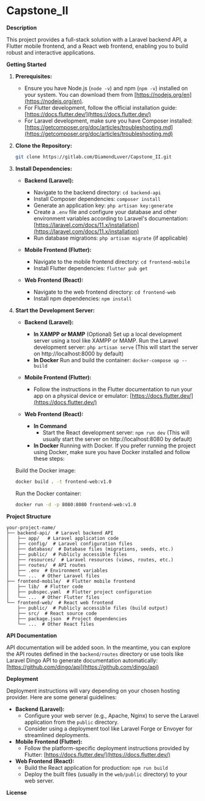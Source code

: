 # **Capstone_II**


**Description**

This project provides a full-stack solution with a Laravel backend API, a Flutter mobile frontend, and a React web frontend, enabling you to build robust and interactive applications.

**Getting Started**

1. **Prerequisites:**
   - Ensure you have Node.js (`node -v`) and npm (`npm -v`) installed on your system. You can download them from [https://nodejs.org/en](https://nodejs.org/en).
   - For Flutter development, follow the official installation guide: [https://docs.flutter.dev/](https://docs.flutter.dev/)
   - For Laravel development, make sure you have Composer installed: [https://getcomposer.org/doc/articles/troubleshooting.md](https://getcomposer.org/doc/articles/troubleshooting.md)

2. **Clone the Repository:**

   ```bash
   git clone https://gitlab.com/DiamondLuver/Capstone_II.git
   ```

3. **Install Dependencies:**

   - **Backend (Laravel):**
     - Navigate to the backend directory: `cd backend-api`
     - Install Composer dependencies: `composer install`
     - Generate an application key: `php artisan key:generate`
     - Create a `.env` file and configure your database and other environment variables according to Laravel's documentation: [https://laravel.com/docs/11.x/installation](https://laravel.com/docs/11.x/installation)
     - Run database migrations: `php artisan migrate` (if applicable)

   - **Mobile Frontend (Flutter):**
     - Navigate to the mobile frontend directory: `cd frontend-mobile`
     - Install Flutter dependencies: `flutter pub get`

   - **Web Frontend (React):**
     - Navigate to the web frontend directory: `cd frontend-web`
     - Install npm dependencies: `npm install`

4. **Start the Development Server:**

   - **Backend (Laravel):**
        - **In XAMPP or MAMP**
        (Optional) Set up a local development server using a tool like XAMPP or MAMP.
         Run the Laravel development server: `php artisan serve` (This will start the server on http://localhost:8000 by default)
        - **In Docker**
        Run and build the container: `docker-compose up --build`
   - **Mobile Frontend (Flutter):**
     - Follow the instructions in the Flutter documentation to run your app on a physical device or emulator: [https://docs.flutter.dev/](https://docs.flutter.dev/)

   - **Web Frontend (React):**
      + **In Command**
        - Start the React development server: `npm run dev` (This will usually start the server on http://localhost:8080 by default)
      + **In Docker**
       Running with Docker. If you prefer running the project using Docker, make sure you have Docker installed and follow these steps:

    Build the Docker image:

    ```bash
    docker build . -t frontend-web:v1.0
    ```

    Run the Docker container:

    ```bash
    docker run -d -p 8080:8080 frontend-web:v1.0
    ```
    
**Project Structure**

```
your-project-name/
├── backend-api/  # Laravel backend API
│   ├── app/   # Laravel application code
│   ├── config/  # Laravel configuration files
│   ├── database/  # Database files (migrations, seeds, etc.)
│   ├── public/  # Publicly accessible files
│   ├── resources/  # Laravel resources (views, routes, etc.)
│   ├── routes/  # API routes
│   ├── .env  # Environment variables
│   └── ...  # Other Laravel files
├── frontend-mobile/  # Flutter mobile frontend
│   ├── lib/  # Flutter code
│   ├── pubspec.yaml  # Flutter project configuration
│   └── ...  # Other Flutter files
└── frontend-web/  # React web frontend
    ├── public/  # Publicly accessible files (build output)
    ├── src/  # React source code
    ├── package.json  # Project dependencies
    └── ...  # Other React files
```

**API Documentation**

API documentation will be added soon. In the meantime, you can explore the API routes defined in the `backend/routes` directory or use tools like Laravel Dingo API to generate documentation automatically: [https://github.com/dingo/api](https://github.com/dingo/api)

**Deployment**

Deployment instructions will vary depending on your chosen hosting provider. Here are some general guidelines:

- **Backend (Laravel):**
  - Configure your web server (e.g., Apache, Nginx) to serve the Laravel application from the `public` directory.
  - Consider using a deployment tool like Laravel Forge or Envoyer for streamlined deployments.
- **Mobile Frontend (Flutter):**
  - Follow the platform-specific deployment instructions provided by Flutter: [https://docs.flutter.dev/](https://docs.flutter.dev/)
- **Web Frontend (React):**
  - Build the React application for production: `npm run build`
  - Deploy the built files (usually in the `web/public` directory) to your web server.



**License**